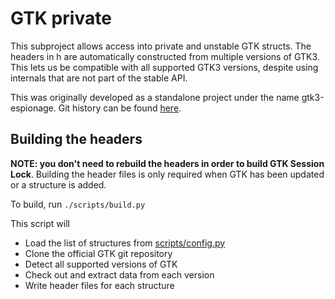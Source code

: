 # GTK private

This subproject allows access into private and unstable GTK structs. The headers in h are automatically constructed from multiple versions of GTK3. This lets us be compatible with all supported GTK3 versions, despite using internals that are not part of the stable API.

This was originally developed as a standalone project under the name gtk3-espionage. Git history can be found [here](https://github.com/wmww/gtk3-espionage).

## Building the headers

__NOTE: you don't need to rebuild the headers in order to build GTK Session Lock__. Building the header files is only required when GTK has been updated or a structure is added.

To build, run `./scripts/build.py`

This script will
- Load the list of structures from [scripts/config.py](scripts/config.py)
- Clone the official GTK git repository
- Detect all supported versions of GTK
- Check out and extract data from each version
- Write header files for each structure

